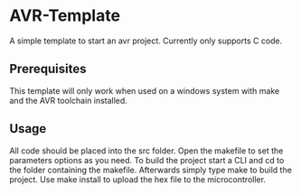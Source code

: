# AVR-Template
A simple template to start an avr project.
Currently only supports C code.

## Prerequisites
This template will only work when used on a windows system with make and the AVR toolchain installed.

## Usage
All code should be placed into the src folder.
Open the makefile to set the parameters options as you need.
To build the project start a CLI and cd to the folder containing the makefile. 
Afterwards simply type make to build the project.
Use make install to upload the hex file to the microcontroller. 
